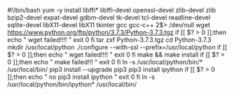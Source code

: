 #!/bin/bash
yum -y install libffi* libffi-devel openssl-devel   zlib-devel zlib bzip2-devel expat-devel gdbm-devel tk-devel tcl-devel readline-devel sqlite-devel libX11-devel libX11 tkinter gcc gcc-c++ 2$> /dev/null
wget https://www.python.org/ftp/python/3.7.3/Python-3.7.3.tgz
if [[ $? > 0 ]];then
  echo " wget failed!!!! "
  exit 0
fi
tar zxf Python-3.7.3.tgz 
cd Python-3.7.3
mkdir /usr/local/python
./configure --with-ssl --prefix=/usr/local/python
if [[ $? > 0 ]];then
  echo " wget failed!!!! "
  exit 0
fi
make && make install
if [[ $? > 0 ]];then
  echo " make failed!!! "
  exit 0
fi
ln -s /usr/local/python/bin/* /usr/local/bin/
pip3 install --upgrade pip3
pip3 install ipython
if [[ $? > 0 ]];then
  echo " no pip3 install ipython "
  exit 0
fi
ln -s /usr/local/python/bin/ipython* /usr/local/bin/

